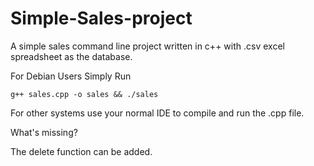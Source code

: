 # Simple-Sales-project


A simple sales command line project written in c++ with .csv excel spreadsheet as the database.

For Debian Users Simply Run 

`g++ sales.cpp -o sales && ./sales`

For other systems use your normal IDE to compile and run the .cpp file.

What's missing?

The delete function can be added.
